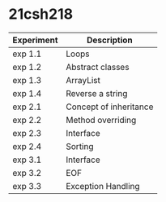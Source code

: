 # 21csh218


|   Experiment    |   Description |
|   ----------    |   ----------- |
| exp 1.1  | Loops |
| exp 1.2  | Abstract classes |
| exp 1.3  | ArrayList |
| exp 1.4  | Reverse a string |
| exp 2.1  | Concept of inheritance |
| exp 2.2  | Method overriding |
| exp 2.3  | Interface |
| exp 2.4  | Sorting |
| exp 3.1  | Interface |
| exp 3.2  | EOF |
| exp 3.3  | Exception Handling |
